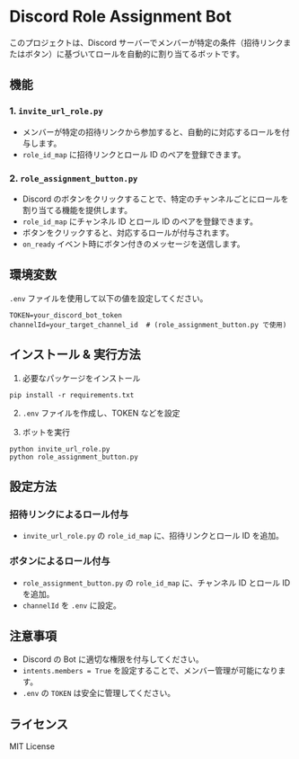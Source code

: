 # Discord Role Assignment Bot

このプロジェクトは、Discord サーバーでメンバーが特定の条件（招待リンクまたはボタン）に基づいてロールを自動的に割り当てるボットです。

## 機能

### 1. `invite_url_role.py`
- メンバーが特定の招待リンクから参加すると、自動的に対応するロールを付与します。
- `role_id_map` に招待リンクとロール ID のペアを登録できます。

### 2. `role_assignment_button.py`
- Discord のボタンをクリックすることで、特定のチャンネルごとにロールを割り当てる機能を提供します。
- `role_id_map` にチャンネル ID とロール ID のペアを登録できます。
- ボタンをクリックすると、対応するロールが付与されます。
- `on_ready` イベント時にボタン付きのメッセージを送信します。

## 環境変数
`.env` ファイルを使用して以下の値を設定してください。

```
TOKEN=your_discord_bot_token
channelId=your_target_channel_id  # (role_assignment_button.py で使用)
```

## インストール & 実行方法
1. 必要なパッケージをインストール

```
pip install -r requirements.txt
```

2. `.env` ファイルを作成し、TOKEN などを設定

3. ボットを実行

```
python invite_url_role.py
python role_assignment_button.py
```

## 設定方法
### 招待リンクによるロール付与
- `invite_url_role.py` の `role_id_map` に、招待リンクとロール ID を追加。

### ボタンによるロール付与
- `role_assignment_button.py` の `role_id_map` に、チャンネル ID とロール ID を追加。
- `channelId` を `.env` に設定。

## 注意事項
- Discord の Bot に適切な権限を付与してください。
- `intents.members = True` を設定することで、メンバー管理が可能になります。
- `.env` の `TOKEN` は安全に管理してください。

## ライセンス
MIT License

